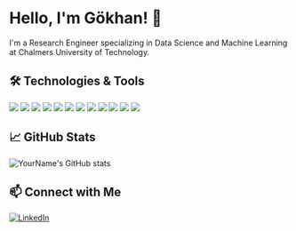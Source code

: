 # Hello, I'm Gökhan! 👋

I'm a Research Engineer specializing in Data Science and Machine Learning at Chalmers University of Technology.

## 🛠 Technologies & Tools
![](https://img.shields.io/badge/-Python-black?style=flat-square&logo=python)
![](https://img.shields.io/badge/-Java-black?style=flat-square&logo=java)
![](https://img.shields.io/badge/-C++-black?style=flat-square&logo=c%2B%2B)
![](https://img.shields.io/badge/-C-black?style=flat-square&logo=c)
![](https://img.shields.io/badge/-GitHub-black?style=flat-square&logo=github)
![](https://img.shields.io/badge/-Docker-black?style=flat-square&logo=docker)
![](https://img.shields.io/badge/-Flask-black?style=flat-square&logo=flask)
![](https://img.shields.io/badge/-Streamlit-black?style=flat-square&logo=streamlit)
![](https://img.shields.io/badge/-PyTorch-black?style=flat-square&logo=pytorch)
![](https://img.shields.io/badge/-PyTorch_Geometric-black?style=flat-square&logo=pytorch)
![](https://img.shields.io/badge/-Captum-black?style=flat-square&logo=pytorch)
![](https://img.shields.io/badge/-Scikit_learn-black?style=flat-square&logo=scikit-learn)

## 📈 GitHub Stats
![YourName's GitHub stats](https://github-readme-stats.vercel.app/api?username=gozsari&show_icons=true&theme=tokyonight)

## 📫 Connect with Me
[![LinkedIn](https://img.shields.io/badge/LinkedIn-0077B5?style=flat-square&logo=linkedin&logoColor=white)](https://www.linkedin.com/in/gozsari)





